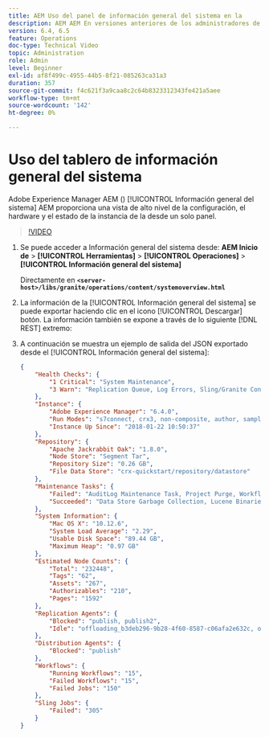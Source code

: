 ```yaml
---
title: AEM Uso del panel de información general del sistema en la
description: AEM AEM En versiones anteriores de los administradores de la, era necesario mirar varias ubicaciones para obtener una imagen completa de la instancia de la instancia de la. AEM La Información general del sistema tiene como objetivo resolver esto proporcionando una vista de alto nivel de la configuración, el hardware y el estado de la instancia de la instancia, todo ello desde un solo panel.
version: 6.4, 6.5
feature: Operations
doc-type: Technical Video
topic: Administration
role: Admin
level: Beginner
exl-id: af8f499c-4955-44b5-8f21-085263ca31a3
duration: 357
source-git-commit: f4c621f3a9caa8c2c64b8323312343fe421a5aee
workflow-type: tm+mt
source-wordcount: '142'
ht-degree: 0%

---
```


# Uso del tablero de información general del sistema

Adobe Experience Manager AEM () [!UICONTROL Información general del sistema] AEM proporciona una vista de alto nivel de la configuración, el hardware y el estado de la instancia de la desde un solo panel.

>[!VIDEO](https://video.tv.adobe.com/v/21340?quality=12&learn=on)

1. Se puede acceder a Información general del sistema desde: **AEM Inicio de** > **[!UICONTROL Herramientas]** > **[!UICONTROL Operaciones]** > **[!UICONTROL Información general del sistema]**

   Directamente en **`<server-host>/libs/granite/operations/content/systemoverview.html`**

1. La información de la [!UICONTROL Información general del sistema] se puede exportar haciendo clic en el icono [!UICONTROL Descargar] botón. La información también se expone a través de lo siguiente [!DNL REST] extremo:
1. A continuación se muestra un ejemplo de salida del JSON exportado desde el [!UICONTROL Información general del sistema]:

   ```json
   {
       "Health Checks": {
           "1 Critical": "System Maintenance",
           "3 Warn": "Replication Queue, Log Errors, Sling/Granite Content Access Check"
       },
       "Instance": {
           "Adobe Experience Manager": "6.4.0",
           "Run Modes": "s7connect, crx3, non-composite, author, samplecontent, crx3tar",
           "Instance Up Since": "2018-01-22 10:50:37"
       },
       "Repository": {
           "Apache Jackrabbit Oak": "1.8.0",
           "Node Store": "Segment Tar",
           "Repository Size": "0.26 GB",
           "File Data Store": "crx-quickstart/repository/datastore"
       },
       "Maintenance Tasks": {
           "Failed": "AuditLog Maintenance Task, Project Purge, Workflow Purge",
           "Succeeded": "Data Store Garbage Collection, Lucene Binaries Cleanup, Revision Clean Up, Version Purge, Purge of ad-hoc tasks"
       },
       "System Information": {
           "Mac OS X": "10.12.6",
           "System Load Average": "2.29",
           "Usable Disk Space": "89.44 GB",
           "Maximum Heap": "0.97 GB"
       },
       "Estimated Node Counts": {
           "Total": "232448",
           "Tags": "62",
           "Assets": "267",
           "Authorizables": "210",
           "Pages": "1592"
       },
       "Replication Agents": {
           "Blocked": "publish, publish2",
           "Idle": "offloading_b3deb296-9b28-4f60-8587-c06afa2e632c, offloading_outbox, offloading_reverse_b3deb296-9b28-4f60-8587-c06afa2e632c, publish_reverse, scene7, screens, screens2, test_and_target"
       },
       "Distribution Agents": {
           "Blocked": "publish"
       },
       "Workflows": {
           "Running Workflows": "15",
           "Failed Workflows": "15",
           "Failed Jobs": "150"
       },
       "Sling Jobs": {
           "Failed": "305"
       }
   }
   ```
